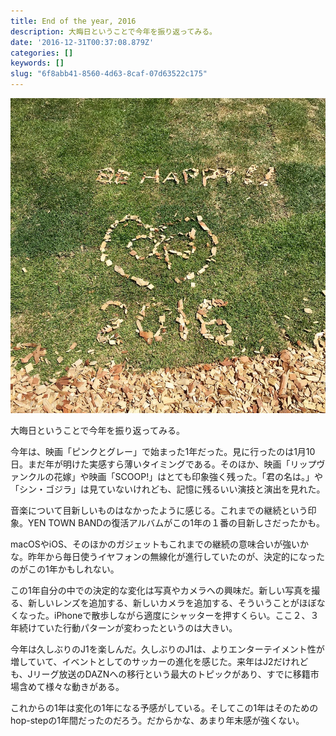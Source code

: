 ```yaml
---
title: End of the year, 2016
description: 大晦日ということで今年を振り返ってみる。
date: '2016-12-31T00:37:08.879Z'
categories: []
keywords: []
slug: "6f8abb41-8560-4d63-8caf-07d63522c175"
---
```

![](1__dM4d72EHFcmCzNc24ykEsg.jpeg)

大晦日ということで今年を振り返ってみる。

今年は、映画「ピンクとグレー」で始まった1年だった。見に行ったのは1月10日。まだ年が明けた実感すら薄いタイミングである。そのほか、映画「リップヴァンクルの花嫁」や映画「SCOOP!」はとても印象強く残った。「君の名は。」や「シン・ゴジラ」は見ていないけれども、記憶に残るいい演技と演出を見れた。

音楽について目新しいものはなかったように感じる。これまでの継続という印象。YEN TOWN BANDの復活アルバムがこの1年の１番の目新しさだったかも。

macOSやiOS、そのほかのガジェットもこれまでの継続の意味合いが強いかな。昨年から毎日使うイヤフォンの無線化が進行していたのが、決定的になったのがこの1年かもしれない。

この1年自分の中での決定的な変化は写真やカメラへの興味だ。新しい写真を撮る、新しいレンズを追加する、新しいカメラを追加する、そういうことがほぼなくなった。iPhoneで散歩しながら適度にシャッターを押すくらい。ここ２、３年続けていた行動パターンが変わったというのは大きい。

今年は久しぶりのJ1を楽しんだ。久しぶりのJ1は、よりエンターテイメント性が増していて、イベントとしてのサッカーの進化を感じた。来年はJ2だけれども、Jリーグ放送のDAZNへの移行という最大のトピックがあり、すでに移籍市場含めて様々な動きがある。

これからの1年は変化の1年になる予感がしている。そしてこの1年はそのためのhop-stepの1年間だったのだろう。だからかな、あまり年末感が強くない。